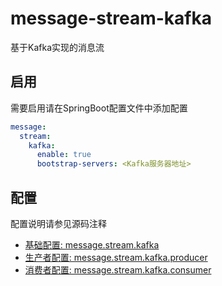 # message-stream-kafka

基于Kafka实现的消息流

## 启用

需要启用请在SpringBoot配置文件中添加配置 

``` yaml
message:
  stream:
    kafka:
      enable: true
      bootstrap-servers: <Kafka服务器地址>
```

## 配置

配置说明请参见源码注释

* [基础配置: message.stream.kafka](./src/main/java/tech/guyi/component/message/stream/kafka/configuration/KafkaConfiguration.java)
* [生产者配置: message.stream.kafka.producer](./src/main/java/tech/guyi/component/message/stream/kafka/configuration/KafkaProducerConfiguration.java)
* [消费者配置: message.stream.kafka.consumer](./src/main/java/tech/guyi/component/message/stream/kafka/configuration/KafkaConsumerConfiguration.java)